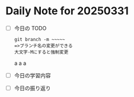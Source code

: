 # Daily Note for 20250331

- [ ] 今日の TODO

      git branch -m ~~~~~
      =>ブランチ名の変更ができる
      大文字-Mにすると強制変更

  a
  a
  a

- [ ] 今日の学習内容
- [ ] 今日の振り返り
